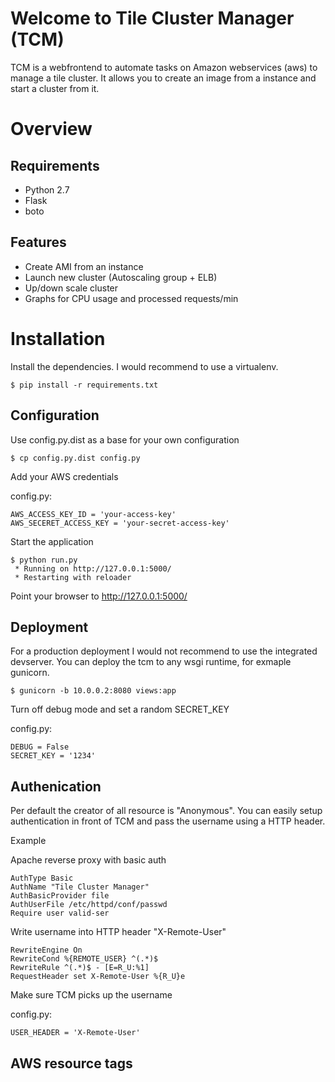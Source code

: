 Welcome to Tile Cluster Manager (TCM)
==========================
TCM is a webfrontend to automate tasks on Amazon webservices (aws) to manage a tile cluster. It allows you to create an image from a instance and start a cluster from it.

Overview
========

Requirements
------------

- Python 2.7
- Flask
- boto

Features
---------------

- Create AMI from an instance
- Launch new cluster (Autoscaling group + ELB)
- Up/down scale cluster
- Graphs for CPU usage and processed requests/min

Installation
============
Install the dependencies. I would recommend to use a virtualenv.
```
$ pip install -r requirements.txt
```

Configuration
-------------
Use config.py.dist as a base for your own configuration
```
$ cp config.py.dist config.py
```
Add your AWS credentials

config.py:

    AWS_ACCESS_KEY_ID = 'your-access-key'
    AWS_SECERET_ACCESS_KEY = 'your-secret-access-key'

Start the application
```
$ python run.py 
 * Running on http://127.0.0.1:5000/
 * Restarting with reloader

```
Point your browser to http://127.0.0.1:5000/

Deployment
-------------
For a production deployment I would not recommend to use the integrated devserver. You can deploy the tcm to any wsgi runtime, for exmaple gunicorn.

```
$ gunicorn -b 10.0.0.2:8080 views:app
```

Turn off debug mode and set a random SECRET_KEY

config.py:

    DEBUG = False
    SECRET_KEY = '1234'


Authenication
-------------
Per default the creator of all resource is "Anonymous". You can easily setup authentication in front of TCM and pass the username using a HTTP header.

Example

Apache reverse proxy with basic auth
```
AuthType Basic
AuthName "Tile Cluster Manager"
AuthBasicProvider file
AuthUserFile /etc/httpd/conf/passwd
Require user valid-ser
```

Write username into HTTP header "X-Remote-User"
```
RewriteEngine On
RewriteCond %{REMOTE_USER} ^(.*)$
RewriteRule ^(.*)$ - [E=R_U:%1]
RequestHeader set X-Remote-User %{R_U}e
```
Make sure TCM picks up the username

config.py:

    USER_HEADER = 'X-Remote-User'


AWS resource tags
-----------------



